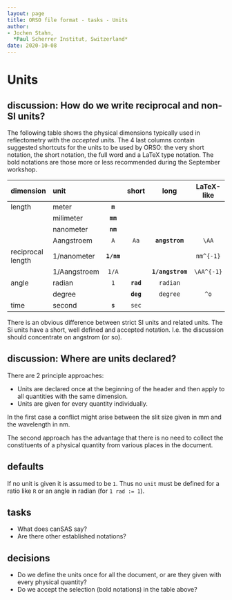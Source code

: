 ```yaml
---
layout: page
title: ORSO file format - tasks - Units
author:
- Jochen Stahn,  
  *Paul Scherrer Institut, Switzerland*
date: 2020-10-08
---
```


# Units

## discussion: How do we write reciprocal and non-SI units?

The following table shows the physical dimensions typically used in reflectometry 
with the *accepted* units. The
4 last columns contain suggested shortcuts for the units to be used by ORSO: the very
short notation, the short notation, the full word and a LaTeX type notation. The 
bold notations are those more or less recommended during the September workshop.

| dimension         | unit         |            | short     | long             | LaTeX-like | 
| :---------------- | :----------- | :--------: | :-------: | :--------------: | :--------: |
| length            | meter        | **`m`**    |           |                  |            |
|                   | milimeter    | **`mm`**   |           |                  |            |
|                   | nanometer    | **`nm`**   |           |                  |            |
|                   | Aangstroem   | `A`        | `Aa`      | **`angstrom`**   | `\AA`      |
| reciprocal length | 1/nanometer  | **`1/nm`** |           |                  | `nm^{-1}`  |
|                   | 1/Aangstroem | `1/A`      |           | **`1/angstrom`** | `\AA^{-1}` | 
| angle             | radian       | `1`        | **`rad`** | `radian`         |            |
|                   | degree       |            | **`deg`** | `degree`         | `^o`       |
| time              | second       | **`s`**    | `sec`     |                  |            |

There is an obvious difference between strict SI units and related units. The Si units
have a short, well defined and accepted notation. I.e. the discussion should concentrate on
angstrom (or so).

## discussion: Where are units declared?

There are 2 principle approaches: 

- Units are declared once at the beginning of the header and then apply to
  all quantities with the same dimension.
- Units are given for every quantity individually.

In the first case a conflict might arise between
the slit size given in mm and the wavelength in nm.

The second approach has the advantage that there is no need to
collect the constituents of a physical quantity from various
places in the document. 

## defaults

If no unit is given it is assumed to be `1`. Thus no `unit` must be defined
for a ratio like `R` or an angle in radian (for `1 rad := 1`). 

## tasks

- What does canSAS say?
- Are there other established notations?

## decisions

- Do we define the units once for all the document, or are they given with 
  every physical quantity?
- Do we accept the selection (bold notations) in the table above?


